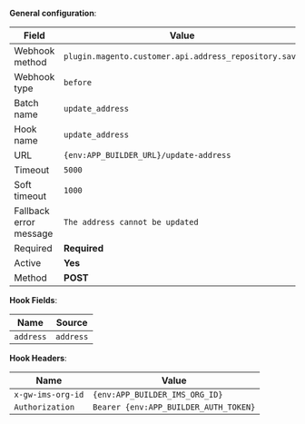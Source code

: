 **General configuration**:

Field | Value
--- | ---
Webhook method | `plugin.magento.customer.api.address_repository.save`
Webhook type | `before`
Batch name | `update_address`
Hook name | `update_address`
URL | `{env:APP_BUILDER_URL}/update-address`
Timeout | `5000`
Soft timeout | `1000`
Fallback error message | `The address cannot be updated`
Required | **Required**
Active | **Yes**
Method | **POST**

**Hook Fields**:

Name | Source
--- | ---
`address` | `address`

**Hook Headers**:

Name | Value
--- | ---
`x-gw-ims-org-id` | `{env:APP_BUILDER_IMS_ORG_ID}`
`Authorization` | `Bearer {env:APP_BUILDER_AUTH_TOKEN}`
